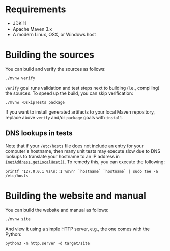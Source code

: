 <!---
 Licensed to the Apache Software Foundation (ASF) under one or more
 contributor license agreements.  See the NOTICE file distributed with
 this work for additional information regarding copyright ownership.
 The ASF licenses this file to You under the Apache License, Version 2.0
 (the "License"); you may not use this file except in compliance with
 the License.  You may obtain a copy of the License at

      http://www.apache.org/licenses/LICENSE-2.0

 Unless required by applicable law or agreed to in writing, software
 distributed under the License is distributed on an "AS IS" BASIS,
 WITHOUT WARRANTIES OR CONDITIONS OF ANY KIND, either express or implied.
 See the License for the specific language governing permissions and
 limitations under the License.
-->

# Requirements

* JDK 11
* Apache Maven 3.x
* A modern Linux, OSX, or Windows host

<a name="building"></a>
# Building the sources

You can build and verify the sources as follows:

    ./mvnw verify

`verify` goal runs validation and test steps next to building (i.e., compiling) the sources.
To speed up the build, you can skip verification:

    ./mvnw -DskipTests package

If you want to install generated artifacts to your local Maven repository, replace above `verify` and/or `package` goals with `install`.

<a name="dns"></a>
## DNS lookups in tests

Note that if your `/etc/hosts` file does not include an entry for your computer's hostname, then
many unit tests may execute slow due to DNS lookups to translate your hostname to an IP address in
[`InetAddress.getLocalHost()`](http://docs.oracle.com/javase/7/docs/api/java/net/InetAddress.html#getLocalHost()).
To remedy this, you can execute the following:

    printf '127.0.0.1 %s\n::1 %s\n' `hostname` `hostname` | sudo tee -a /etc/hosts

<a name="website"></a>
# Building the website and manual

You can build the website and manual as follows:

    ./mvnw site

And view it using a simple HTTP server, e.g., the one comes with the Python:

    python3 -m http.server -d target/site

